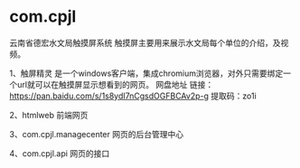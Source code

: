 # com.cpjl
云南省德宏水文局触摸屏系统
触摸屏主要用来展示水文局每个单位的介绍，及视频。

1、触屏精灵
是一个windows客户端，集成chromium浏览器，对外只需要绑定一个url就可以在触摸屏显示想看到的网页。
网盘地址
链接：https://pan.baidu.com/s/1s8ydI7nCgsdOGFBCAv2p-g
提取码：zo1i

2、htmlweb 
前端网页 

3、com.cpjl.managecenter
网页的后台管理中心

4、com.cpjl.api
网页的接口


